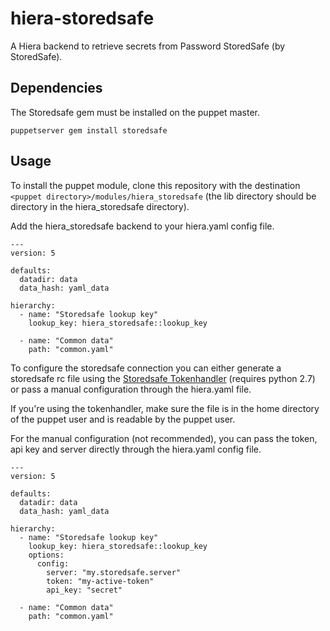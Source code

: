 # hiera-storedsafe
A Hiera backend to retrieve secrets from Password StoredSafe (by StoredSafe).

## Dependencies
The Storedsafe gem must be installed on the puppet master.

```
puppetserver gem install storedsafe
```

## Usage
To install the puppet module, clone this repository with the destination `<puppet directory>/modules/hiera_storedsafe` (the lib directory should be directory in the hiera\_storedsafe directory).

Add the hiera\_storedsafe backend to your hiera.yaml config file.
```
---
version: 5

defaults:
  datadir: data
  data_hash: yaml_data

hierarchy:
  - name: "Storedsafe lookup key"
    lookup_key: hiera_storedsafe::lookup_key

  - name: "Common data"
    path: "common.yaml"
```

To configure the storedsafe connection you can either generate a storedsafe rc file using the [Storedsafe Tokenhandler](https://github.com/storedsafe/tokenhandler) (requires python 2.7) or pass a manual configuration through the hiera.yaml file.

If you're using the tokenhandler, make sure the file is in the home directory of the puppet user and is readable by the puppet user.

For the manual configuration (not recommended), you can pass the token, api key and server directly through the hiera.yaml config file.
```
---
version: 5

defaults:
  datadir: data
  data_hash: yaml_data

hierarchy:
  - name: "Storedsafe lookup key"
    lookup_key: hiera_storedsafe::lookup_key
    options:
      config:
        server: "my.storedsafe.server"
        token: "my-active-token"
        api_key: "secret"

  - name: "Common data"
    path: "common.yaml"
```
